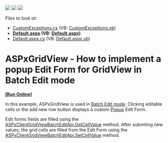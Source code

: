 <!-- default badges list -->
![](https://img.shields.io/endpoint?url=https://codecentral.devexpress.com/api/v1/VersionRange/128534583/15.1.5%2B)
[![](https://img.shields.io/badge/Open_in_DevExpress_Support_Center-FF7200?style=flat-square&logo=DevExpress&logoColor=white)](https://supportcenter.devexpress.com/ticket/details/T286169)
[![](https://img.shields.io/badge/📖_How_to_use_DevExpress_Examples-e9f6fc?style=flat-square)](https://docs.devexpress.com/GeneralInformation/403183)
<!-- default badges end -->
<!-- default file list -->
*Files to look at*:

* [CustomExceptions.cs](./CS/App_Code/CustomExceptions.cs) (VB: [CustomExceptions.vb](./VB/App_Code/CustomExceptions.vb))
* **[Default.aspx](./CS/Default.aspx) (VB: [Default.aspx](./VB/Default.aspx))**
* [Default.aspx.cs](./CS/Default.aspx.cs) (VB: [Default.aspx.vb](./VB/Default.aspx.vb))
<!-- default file list end -->
# ASPxGridView - How to implement a popup Edit Form for GridView in Batch Edit mode
<!-- run online -->
**[[Run Online]](https://codecentral.devexpress.com/t286169/)**
<!-- run online end -->


<p>In this example, ASPxGridView is used in <a href="https://documentation.devexpress.com/#AspNet/CustomDocument16443">Batch Edit mode</a>. Clicking editable cells or the add new row button displays a custom <a href="https://documentation.devexpress.com/#AspNet/CustomDocument3582">Popup</a> Edit Form.</p>
<p>Edit forms fields are filled using the <a href="https://documentation.devexpress.com/#AspNet/DevExpressWebScriptsASPxClientGridViewBatchEditApi_GetCellValuetopic">ASPxClientGridViewBatchEditApi.GetCellValue</a> method. After submiting new values, the grid cells are filled from the Edit Form using the <a href="https://documentation.devexpress.com/#AspNet/DevExpressWebScriptsASPxClientGridViewBatchEditApi_SetCellValuetopic">ASPxClientGridViewBatchEditApi.SetCellValue</a> method.</p>

<br/>


